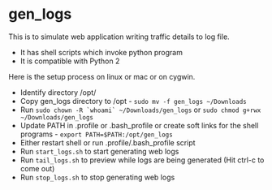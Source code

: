 # gen_logs

This is to simulate web application writing traffic details to log file.

* It has shell scripts which invoke python program
* It is compatible with Python 2

Here is the setup process on linux or mac or on cygwin.

* Identify directory /opt/
* Copy gen_logs directory to /opt - ```sudo mv -f gen_logs ~/Downloads```
* Run ```sudo chown -R `whoami` ~/Downloads/gen_logs``` or ```sudo chmod g+rwx ~/Downloads/gen_logs ```
* Update PATH in .profile or .bash_profile or create soft links for the shell programs - ```export PATH=$PATH:/opt/gen_logs```
* Either restart shell or run .profile/.bash_profile script
* Run ```start_logs.sh``` to start generating web logs
* Run ```tail_logs.sh``` to preview while logs are being generated (Hit ctrl-c to come out)
* Run ```stop_logs.sh``` to stop generating web logs
